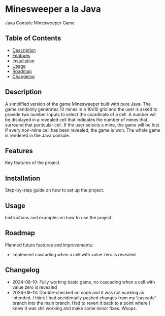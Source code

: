 # Minesweeper a la Java

Java Console Minesweeper Game

## Table of Contents

- [Description](#description)
- [Features](#features)
- [Installation](#installation)
- [Usage](#usage)
- [Roadmap](#roadmap)
- [Changelog](#changelog)

## Description

A simplified version of the game Minesweeper built with pure Java. The game randomly generates 10 mines in a 10x10 grid and the user is asked to provide two number inputs to select the coordinate of a cell. A number will be displayed in a revealed cell that indicates the number of mines that surround that particular cell. If the user selects a mine, the game will be lost. If every non-mine cell has been revealed, the game is won. 
The whole game is rendered in the Java console. 

## Features

Key features of the project.

## Installation

Step-by-step guide on how to set up the project.

## Usage

Instructions and examples on how to use the project.

## Roadmap

Planned future features and improvements: 
- Implement cascading when a cell with value zero is revealed

## Changelog

- 2024-08-10: Fully working basic game, no cascading when a cell with value zero is revealed
- 2024-08-13: Double-checked on code and it was not working as intended. I think I had accidentally pushed changes from my 'cascade' branch into the main branch. Had to revert it back to a point where I knew it was still working and make some minor fixes. Woops.